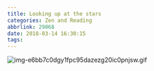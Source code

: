 ```yaml
---
title: Looking up at the stars
categories: Zen and Reading
abbrlink: 29068
date: 2018-03-14 16:30:15
tags:
---
```

![img-e6bb7c0dgy1fpc95dazezg20ic0pnjsw.gif](https://i.loli.net/2018/03/14/5aa8deb58a3d4.gif)